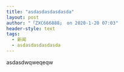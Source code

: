 ```yaml
---
title: "asdasdasdasdasda"
layout: post
author: "「ZXC666888」 on 2020-1-20 07:03"
header-style: text
tags:
  - 新闻
  - asdasdasdasdasda
---
```


<head></head>
<body>
  asdasdwqweqeqw
 <br>
</body>


